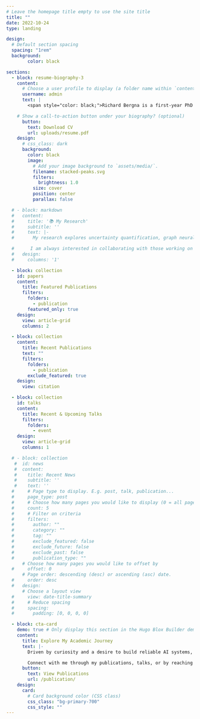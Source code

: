 ```yaml
---
# Leave the homepage title empty to use the site title
title: ""
date: 2022-10-24
type: landing

design:
  # Default section spacing
  spacing: "1rem"
  background:
        color: black

sections: 
  - block: resume-biography-3
    content:
      # Choose a user profile to display (a folder name within `content/authors/`)
      username: admin
      text: |
        <span style="color: black;">Richard Bergna is a first-year PhD student in Advanced Machine Learning at the Cambridge Computentional and Biological Learning Group (CBL), under the supervision of Prof. Jose Miguel Hernandez-Lobato and Prof. Pietro Liò. His research focuses on uncertainty quantification in machine learning, with applications in decision-making under uncertainty, Gaussian processes, graph neural networks, and reinforcement learning. Previously, he completed his MPhil in Machine Learning and Machine Intelligence at Cambridge and graduated with first-class honors from the University of Bristol in Engineering Mathematics.</span>

    # Show a call-to-action button under your biography? (optional)
      button:
        text: Download CV
        url: uploads/resume.pdf
    design:
      # css_class: dark
      background:
        color: black
        image:
          # Add your image background to `assets/media/`.
          filename: stacked-peaks.svg
          filters:
            brightness: 1.0
          size: cover
          position: center
          parallax: false

  # - block: markdown
  #   content:
  #     title: '📚 My Research'
  #     subtitle: ''
  #     text: |-
  #       My research explores uncertainty quantification, graph neural networks, and probabilistic methods, with applications in decision-making systems and robust machine learning models. I aim to develop tools that enable more interpretable and trustworthy AI, especially in high-stakes areas like healthcare, finance, and autonomous systems.

  #      I am always interested in collaborating with those working on innovative approaches to machine learning and AI. Feel free to reach out if you share similar interests or have a project in mind!
  #   design:
  #     columns: '1'

  - block: collection
    id: papers
    content:
      title: Featured Publications
      filters:
        folders:
          - publication
        featured_only: true
    design:
      view: article-grid
      columns: 2

  - block: collection
    content:
      title: Recent Publications
      text: ""
      filters:
        folders:
          - publication
        exclude_featured: true
    design:
      view: citation

  - block: collection
    id: talks
    content:
      title: Recent & Upcoming Talks
      filters:
        folders:
          - event
    design:
      view: article-grid
      columns: 1

  # - block: collection
   #  id: news
   #  content:
   #    title: Recent News
   #    subtitle: ''
   #    text: ''
  #     # Page type to display. E.g. post, talk, publication...
  #     page_type: post
  #     # Choose how many pages you would like to display (0 = all pages)
  #     count: 5
  #     # Filter on criteria
  #     filters:
  #       author: ""
  #       category: ""
  #       tag: ""
  #       exclude_featured: false
  #       exclude_future: false
  #       exclude_past: false
  #       publication_type: ""
      # Choose how many pages you would like to offset by
  #     offset: 0
      # Page order: descending (desc) or ascending (asc) date.
  #     order: desc
  #   design:
      # Choose a layout view
  #     view: date-title-summary
  #     # Reduce spacing
  #     spacing:
  #       padding: [0, 0, 0, 0]

  - block: cta-card
    demo: true # Only display this section in the Hugo Blox Builder demo site
    content:
      title: Explore My Academic Journey
      text: |-
        Driven by curiosity and a desire to build reliable AI systems, I am committed to advancing the frontiers of machine learning through research in probabilistic models, uncertainty quantification, and interpretable AI.

        Connect with me through my publications, talks, or by reaching out directly!
      button:
        text: View Publications
        url: /publication/
    design:
      card:
        # Card background color (CSS class)
        css_class: "bg-primary-700"
        css_style: ""
---
```

